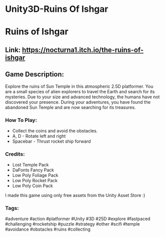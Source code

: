 # Unity3D-Ruins Of Ishgar

# Ruins of Ishgar

## Link: https://nocturna1.itch.io/the-ruins-of-ishgar

## Game Description:

Explore the ruins of Sun Temple in this atmospheric 2.5D platformer.
You are a small species of alien explorers to travel the Earth and search for its mysteries. Due to your size and advanced technology, the humans have not discovered your presence. 
During your adventures, you have found the abandoned Sun Temple and are now searching for its treasures. 

### How To Play:

* Collect the coins and avoid the obstacles.
* A, D - Rotate left and right
* Spacebar - Thrust rocket ship forward

### Credits:

* Lost Temple Pack
* DaFonts Fancy Pack
* Low Poly Foliage Pack
* Low Poly Rocket Pack
* Low Poly Coin Pack

I made this game using only free assets from the Unity Asset Store :)

### Tags: 

#adventure #action #platformer #Unity #3D #25D #explore #fastpaced #challenging #rocketship #puzzle #strategy #other #scifi #temple #avoidance #obstacles #ruins #collecting
